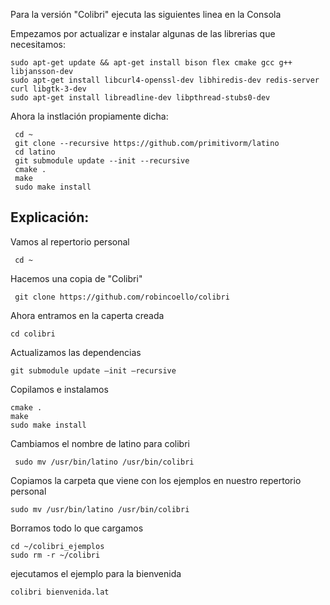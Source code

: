 Para la versión "Colibri" ejecuta las siguientes linea en la Consola

Empezamos por actualizar e instalar algunas de las librerias que necesitamos:

```
sudo apt-get update && apt-get install bison flex cmake gcc g++ libjansson-dev 
sudo apt-get install libcurl4-openssl-dev libhiredis-dev redis-server curl libgtk-3-dev 
sudo apt-get install libreadline-dev libpthread-stubs0-dev
```

Ahora la instlación propiamente dicha:

```
 cd ~
 git clone --recursive https://github.com/primitivorm/latino
 cd latino
 git submodule update --init --recursive
 cmake .
 make
 sudo make install
```

## Explicación:

Vamos al repertorio personal

```
 cd ~
```

Hacemos una copia de "Colibri"

```
 git clone https://github.com/robincoello/colibri
```

Ahora entramos en la caperta creada

```
cd colibri
```

Actualizamos las dependencias

```
git submodule update –init –recursive
```

Copilamos  e instalamos

```
cmake .
make
sudo make install
```

Cambiamos el nombre de latino para colibri

```
 sudo mv /usr/bin/latino /usr/bin/colibri
```

Copiamos la carpeta que viene con los ejemplos en nuestro repertorio personal

```
sudo mv /usr/bin/latino /usr/bin/colibri
```

Borramos todo lo que cargamos

```
cd ~/colibri_ejemplos
sudo rm -r ~/colibri
```

ejecutamos el ejemplo para la bienvenida

```
colibri bienvenida.lat
```



